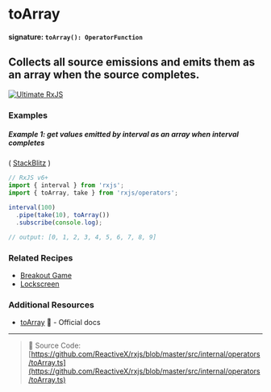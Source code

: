 # toArray

#### signature: `toArray(): OperatorFunction`

## Collects all source emissions and emits them as an array when the source completes.

[![Ultimate RxJS](https://drive.google.com/uc?export=view&id=1qq2-q-eVe-F_-d0eSvTyqaGRjpfLDdJz 'Ultimate RxJS')](https://ultimatecourses.com/courses/rxjs?ref=4)

### Examples

##### Example 1: get values emitted by interval as an array when interval completes

(
[StackBlitz](https://stackblitz.com/edit/rxjs-toarray?file=index.ts&devtoolsheight=100)
)

```js
// RxJS v6+
import { interval } from 'rxjs';
import { toArray, take } from 'rxjs/operators';

interval(100)
  .pipe(take(10), toArray())
  .subscribe(console.log);

// output: [0, 1, 2, 3, 4, 5, 6, 7, 8, 9]
```

### Related Recipes

- [Breakout Game](../../recipes/breakout-game.md)
- [Lockscreen](../../recipes/lockscreen.md)

### Additional Resources

- [toArray](https://rxjs.dev/api/operators/toArray) 📰 - Official docs

---

> 📁 Source Code:
> [https://github.com/ReactiveX/rxjs/blob/master/src/internal/operators/toArray.ts](https://github.com/ReactiveX/rxjs/blob/master/src/internal/operators/toArray.ts)
